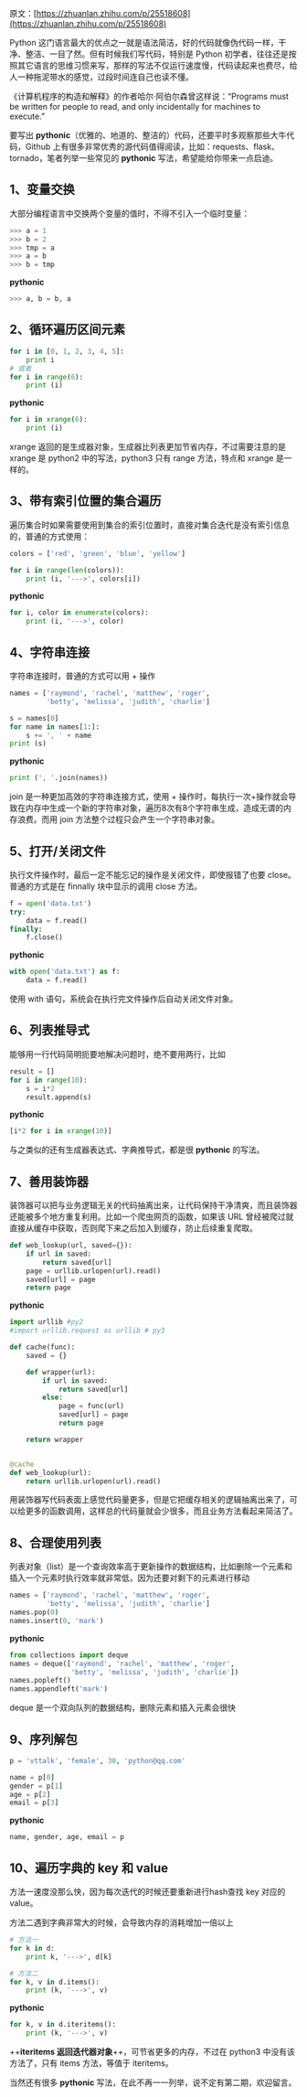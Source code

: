 原文：[https://zhuanlan.zhihu.com/p/25518608](https://zhuanlan.zhihu.com/p/25518608)

Python 这门语言最大的优点之一就是语法简洁，好的代码就像伪代码一样，干净、整洁、一目了然。但有时候我们写代码，特别是 Python 初学者，往往还是按照其它语言的思维习惯来写，那样的写法不仅运行速度慢，代码读起来也费尽，给人一种拖泥带水的感觉，过段时间连自己也读不懂。

《计算机程序的构造和解释》的作者哈尔·阿伯尔森曾这样说：“Programs must be written for people to read, and only incidentally for machines to execute.”

要写出 **pythonic**（优雅的、地道的、整洁的）代码，还要平时多观察那些大牛代码，Github 上有很多非常优秀的源代码值得阅读，比如：requests、flask、tornado，笔者列举一些常见的 **pythonic** 写法，希望能给你带来一点启迪。

## 1、变量交换

大部分编程语言中交换两个变量的值时，不得不引入一个临时变量：
```py
>>> a = 1
>>> b = 2
>>> tmp = a
>>> a = b
>>> b = tmp
```
**pythonic**
```py
>>> a, b = b, a
```
## 2、循环遍历区间元素
```py
for i in [0, 1, 2, 3, 4, 5]:
    print i
# 或者
for i in range(6):
    print (i)
```
**pythonic**
```py
for i in xrange(6):
    print (i)
```
xrange 返回的是生成器对象，生成器比列表更加节省内存，不过需要注意的是 xrange 是 python2 中的写法，python3 只有 range 方法，特点和 xrange 是一样的。

## 3、带有索引位置的集合遍历

遍历集合时如果需要使用到集合的索引位置时，直接对集合迭代是没有索引信息的，普通的方式使用：

```py
colors = ['red', 'green', 'blue', 'yellow']

for i in range(len(colors)):
    print (i, '--->', colors[i])
```
**pythonic**

```py
for i, color in enumerate(colors):
    print (i, '--->', color)
```
## 4、字符串连接

字符串连接时，普通的方式可以用 + 操作

```py
names = ['raymond', 'rachel', 'matthew', 'roger',
         'betty', 'melissa', 'judith', 'charlie']

s = names[0]
for name in names[1:]:
    s += ', ' + name
print (s)
```
**pythonic**

```py
print (', '.join(names))
```
join 是一种更加高效的字符串连接方式，使用 + 操作时，每执行一次+操作就会导致在内存中生成一个新的字符串对象，遍历8次有8个字符串生成，造成无谓的内存浪费。而用 join 方法整个过程只会产生一个字符串对象。

## 5、打开/关闭文件

执行文件操作时，最后一定不能忘记的操作是关闭文件，即使报错了也要 close。普通的方式是在 finnally 块中显示的调用 close 方法。

```py
f = open('data.txt')
try:
    data = f.read()
finally:
    f.close()
```
**pythonic**

```py
with open('data.txt') as f:
    data = f.read()
```
使用 with 语句，系统会在执行完文件操作后自动关闭文件对象。

## 6、列表推导式

能够用一行代码简明扼要地解决问题时，绝不要用两行，比如

```py
result = []
for i in range(10):
    s = i*2
    result.append(s)
```
**pythonic**

```py
[i*2 for i in xrange(10)]
```
与之类似的还有生成器表达式、字典推导式，都是很 **pythonic** 的写法。

## 7、善用装饰器

装饰器可以把与业务逻辑无关的代码抽离出来，让代码保持干净清爽，而且装饰器还能被多个地方重复利用。比如一个爬虫网页的函数，如果该 URL 曾经被爬过就直接从缓存中获取，否则爬下来之后加入到缓存，防止后续重复爬取。

```py
def web_lookup(url, saved={}):
    if url in saved:
        return saved[url]
    page = urllib.urlopen(url).read()
    saved[url] = page
    return page
```
**pythonic**

```py
import urllib #py2
#import urllib.request as urllib # py3

def cache(func):
    saved = {}

    def wrapper(url):
        if url in saved:
            return saved[url]
        else:
            page = func(url)
            saved[url] = page
            return page

    return wrapper


@cache
def web_lookup(url):
    return urllib.urlopen(url).read()
```
用装饰器写代码表面上感觉代码量更多，但是它把缓存相关的逻辑抽离出来了，可以给更多的函数调用，这样总的代码量就会少很多，而且业务方法看起来简洁了。

## 8、合理使用列表

列表对象（list）是一个查询效率高于更新操作的数据结构，比如删除一个元素和插入一个元素时执行效率就非常低，因为还要对剩下的元素进行移动

```py
names = ['raymond', 'rachel', 'matthew', 'roger',
         'betty', 'melissa', 'judith', 'charlie']
names.pop(0)
names.insert(0, 'mark')
```
**pythonic**

```py
from collections import deque
names = deque(['raymond', 'rachel', 'matthew', 'roger',
               'betty', 'melissa', 'judith', 'charlie'])
names.popleft()
names.appendleft('mark')
```
deque 是一个双向队列的数据结构，删除元素和插入元素会很快

## 9、序列解包

```py
p = 'vttalk', 'female', 30, 'python@qq.com'

name = p[0]
gender = p[1]
age = p[2]
email = p[3]
```
**pythonic**

```py
name, gender, age, email = p
```
## 10、遍历字典的 key 和 value

方法一速度没那么快，因为每次迭代的时候还要重新进行hash查找 key 对应的 value。

方法二遇到字典非常大的时候，会导致内存的消耗增加一倍以上

```py
# 方法一
for k in d:
    print k, '--->', d[k]

# 方法二
for k, v in d.items():
    print (k, '--->', v)
```
**pythonic**

```py
for k, v in d.iteritems():
    print (k, '--->', v)
```
++**iteritems 返回迭代器对象**++，可节省更多的内存，不过在 python3 中没有该方法了，只有    items 方法，等值于 iteritems。

​当然还有很多 **pythonic** 写法，在此不再一一列举，说不定有第二期，欢迎留言。